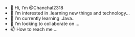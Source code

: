 - 👋 Hi, I’m @Chanchal2318
- 👀 I’m interested in .learning new things and technology...
- 🌱 I’m currently learning .Java..
- 💞️ I’m looking to collaborate on ...
- 📫 How to reach me ...

<!---
Chanchal2318/Chanchal2318 is a ✨ special ✨ repository because its `README.md` (this file) appears on your GitHub profile.
You can click the Preview link to take a look at your changes.
--->
